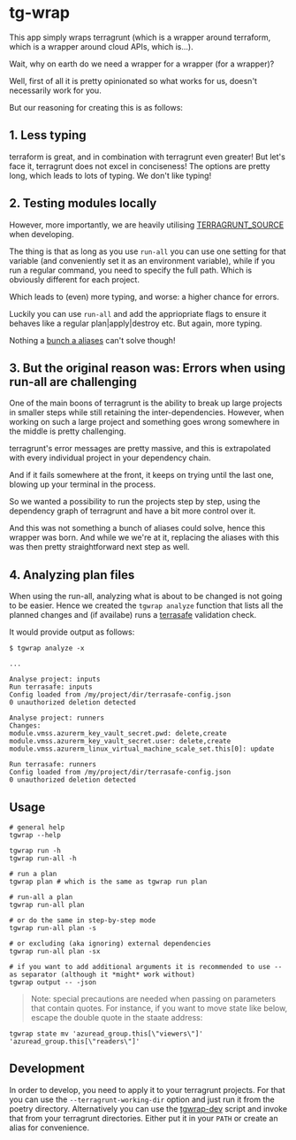# tg-wrap

This app simply wraps terragrunt (which is a wrapper around terraform, which is a wrapper around cloud APIs, which is...).

Wait, why on earth do we need a wrapper for a wrapper (for a wrapper)?

Well, first of all it is pretty opinionated so what works for us, doesn't necessarily work for you.

But our reasoning for creating this is as follows:

## 1. Less typing

terraform is great, and in combination with terragrunt even greater! But let's face it, terragrunt does not excel in conciseness! The options are pretty long, which leads to lots of typing. We don't like typing!

## 2. Testing modules locally

However, more importantly, we are heavily utilising [TERRAGRUNT_SOURCE](https://terragrunt.gruntwork.io/docs/features/execute-terraform-commands-on-multiple-modules-at-once/#testing-multiple-modules-locally) when developing.

The thing is that as long as you use `run-all` you can use one setting for that variable (and conveniently set it as an environment variable), while if you run a regular command, you need to specify the full path. Which is obviously different for each project.

Which leads to (even) more typing, and worse: a higher chance for errors.

Luckily you can use `run-all` and add the appriopriate flags to ensure it behaves like a regular plan|apply|destroy etc. But again, more typing.

Nothing a [bunch a aliases](https://gitlab.com/lunadata/terragrunt-utils/-/blob/main/tg-shell.sh) can't solve though!

## 3. But the original reason was: Errors when using run-all are challenging

One of the main boons of terragrunt is the ability to break up large projects in smaller steps while still retaining the inter-dependencies. However, when working on such a large project and something goes wrong somewhere in the middle is pretty challenging.

terragrunt's error messages are pretty massive, and this is extrapolated with every individual project in your dependency chain.

And if it fails somewhere at the front, it keeps on trying until the last one, blowing up your terminal in the process.

So we wanted a possibility to run the projects step by step, using the dependency graph of terragrunt and have a bit more control over it.

And this was not something a bunch of aliases could solve, hence this wrapper was born. And while we we're at it, replacing the aliases with this was then pretty straightforward next step as well.

## 4. Analyzing plan files

When using the run-all, analyzing what is about to be changed is not going to be easier. Hence we created the `tgwrap analyze` function that lists all the planned changes and (if availabe) runs a [terrasafe](https://pypi.org/project/terrasafe/) validation check.

It would provide output as follows:

```console
$ tgwrap analyze -x

...

Analyse project: inputs
Run terrasafe: inputs
Config loaded from /my/project/dir/terrasafe-config.json
0 unauthorized deletion detected

Analyse project: runners
Changes:
module.vmss.azurerm_key_vault_secret.pwd: delete,create
module.vmss.azurerm_key_vault_secret.user: delete,create
module.vmss.azurerm_linux_virtual_machine_scale_set.this[0]: update

Run terrasafe: runners
Config loaded from /my/project/dir/terrasafe-config.json
0 unauthorized deletion detected
```

## Usage

```console
# general help
tgwrap --help

tgwrap run -h
tgwrap run-all -h

# run a plan
tgwrap plan # which is the same as tgwrap run plan

# run-all a plan
tgwrap run-all plan

# or do the same in step-by-step mode
tgwrap run-all plan -s

# or excluding (aka ignoring) external dependencies
tgwrap run-all plan -sx

# if you want to add additional arguments it is recommended to use -- as separator (although it *might* work without)
tgwrap output -- -json
```

> Note: special precautions are needed when passing on parameters that contain quotes. For instance, if you want to move state like below, escape the double quote in the staate address:

`tgwrap state mv 'azuread_group.this[\"viewers\"]' 'azuread_group.this[\"readers\"]'`


## Development

In order to develop, you need to apply it to your terragrunt projects. For that you can use the `--terragrunt-working-dir` option and just run it from the poetry directory. Alternatively you can use the [tgwrap-dev](./tgwrap-dev) script and invoke that from your terragrunt directories. Either put it in your `PATH` or create an alias for convenience.
